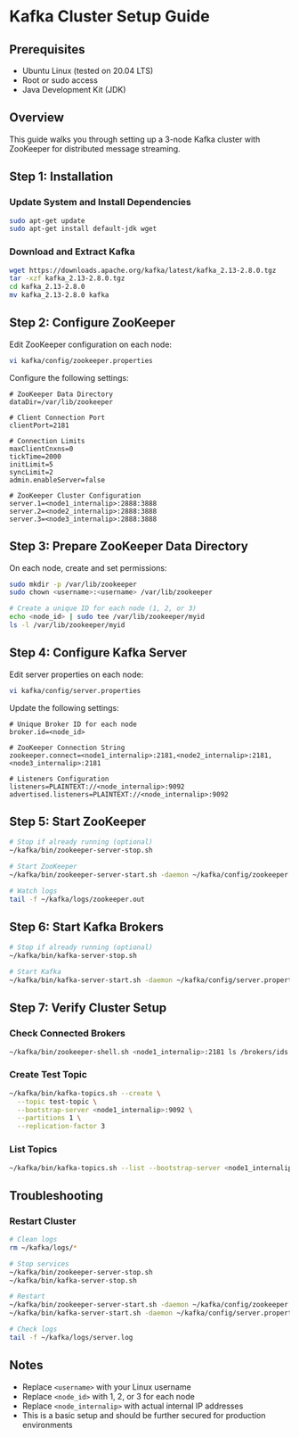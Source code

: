 # Kafka Cluster Setup Guide

## Prerequisites
- Ubuntu Linux (tested on 20.04 LTS)
- Root or sudo access
- Java Development Kit (JDK)

## Overview
This guide walks you through setting up a 3-node Kafka cluster with ZooKeeper for distributed message streaming.

## Step 1: Installation

### Update System and Install Dependencies
```bash
sudo apt-get update
sudo apt-get install default-jdk wget
```

### Download and Extract Kafka
```bash
wget https://downloads.apache.org/kafka/latest/kafka_2.13-2.8.0.tgz
tar -xzf kafka_2.13-2.8.0.tgz
cd kafka_2.13-2.8.0
mv kafka_2.13-2.8.0 kafka
```

## Step 2: Configure ZooKeeper

Edit ZooKeeper configuration on each node:
```bash
vi kafka/config/zookeeper.properties
```

Configure the following settings:
```properties
# ZooKeeper Data Directory
dataDir=/var/lib/zookeeper

# Client Connection Port
clientPort=2181

# Connection Limits
maxClientCnxns=0
tickTime=2000
initLimit=5
syncLimit=2
admin.enableServer=false

# ZooKeeper Cluster Configuration
server.1=<node1_internalip>:2888:3888
server.2=<node2_internalip>:2888:3888
server.3=<node3_internalip>:2888:3888
```

## Step 3: Prepare ZooKeeper Data Directory

On each node, create and set permissions:
```bash
sudo mkdir -p /var/lib/zookeeper
sudo chown <username>:<username> /var/lib/zookeeper

# Create a unique ID for each node (1, 2, or 3)
echo <node_id> | sudo tee /var/lib/zookeeper/myid
ls -l /var/lib/zookeeper/myid
```

## Step 4: Configure Kafka Server

Edit server properties on each node:
```bash
vi kafka/config/server.properties
```

Update the following settings:
```properties
# Unique Broker ID for each node
broker.id=<node_id>

# ZooKeeper Connection String
zookeeper.connect=<node1_internalip>:2181,<node2_internalip>:2181,<node3_internalip>:2181

# Listeners Configuration
listeners=PLAINTEXT://<node_internalip>:9092
advertised.listeners=PLAINTEXT://<node_internalip>:9092
```

## Step 5: Start ZooKeeper

```bash
# Stop if already running (optional)
~/kafka/bin/zookeeper-server-stop.sh

# Start ZooKeeper
~/kafka/bin/zookeeper-server-start.sh -daemon ~/kafka/config/zookeeper.properties

# Watch logs
tail -f ~/kafka/logs/zookeeper.out
```

## Step 6: Start Kafka Brokers

```bash
# Stop if already running (optional)
~/kafka/bin/kafka-server-stop.sh

# Start Kafka
~/kafka/bin/kafka-server-start.sh -daemon ~/kafka/config/server.properties
```

## Step 7: Verify Cluster Setup

### Check Connected Brokers
```bash
~/kafka/bin/zookeeper-shell.sh <node1_internalip>:2181 ls /brokers/ids
```

### Create Test Topic
```bash
~/kafka/bin/kafka-topics.sh --create \
  --topic test-topic \
  --bootstrap-server <node1_internalip>:9092 \
  --partitions 1 \
  --replication-factor 3
```

### List Topics
```bash
~/kafka/bin/kafka-topics.sh --list --bootstrap-server <node1_internalip>:9092
```

## Troubleshooting

### Restart Cluster
```bash
# Clean logs
rm ~/kafka/logs/*

# Stop services
~/kafka/bin/zookeeper-server-stop.sh
~/kafka/bin/kafka-server-stop.sh

# Restart
~/kafka/bin/zookeeper-server-start.sh -daemon ~/kafka/config/zookeeper.properties
~/kafka/bin/kafka-server-start.sh -daemon ~/kafka/config/server.properties

# Check logs
tail -f ~/kafka/logs/server.log
```

## Notes
- Replace `<username>` with your Linux username
- Replace `<node_id>` with 1, 2, or 3 for each node
- Replace `<node_internalip>` with actual internal IP addresses
- This is a basic setup and should be further secured for production environments

